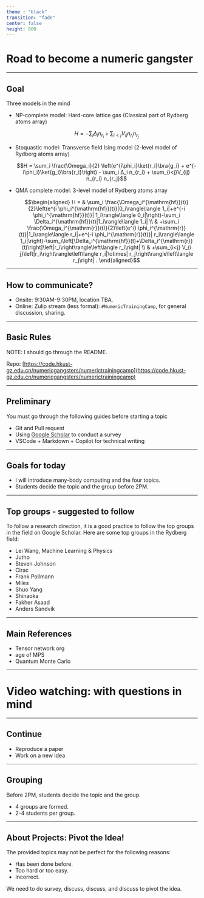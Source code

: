 ```yaml
---
theme : "black"
transition: "fade"
center: false
height: 800
---
```

<style>
    .reveal h1, .reveal h2, .reveal h3, .reveal h4, .reveal h5 {
                  text-transform: none;
		  }
    .reveal p {
        text-align: left;
    }
    .reveal ul {
        display: block;
    }
    .reveal ol {
        display: block;
    }
    .reveal p:has(> img){
        text-align: center;
    }
    h3 {
        border-bottom: 2px solid yellow;
        padding: 10px;
    }
</style>

# Road to become a numeric gangster

---

## Goal

Three models in the mind

- NP-complete model: Hard-core lattice gas (Classical part of Rydberg atoms array)
    ```math
    H = - \sum_i Δ_i n_{r_i} + \sum_{i<j}V_{ij} n_{r_i} n_{r_j}
    ```
- Stoquastic model: Transverse field Ising model (2-level model of Rydberg atoms array)
    ```math
    H = \sum_i \frac{\Omega_i}{2} \left(e^{i\phi_i}\ket{r_i}\bra{g_i} + e^{-i\phi_i}\ket{g_i}\bra{r_i}\right) - \sum_i Δ_i n_{r_i} + \sum_{i<j}V_{ij} n_{r_i} n_{r_j}
    ```
- QMA complete model: 3-level model of Rydberg atoms array
    ```math
    \begin{aligned} 
        H = & \sum_i \frac{\Omega_i^{\mathrm{hf}}(t)}{2}\left(e^{i \phi_i^{\mathrm{hf}}(t)}|0_i\rangle\langle 1_i|+e^{-i \phi_i^{\mathrm{hf}}(t)}| 1_i\rangle\langle 0_i|\right)-\sum_i \Delta_i^{\mathrm{hf}}(t)|1_i\rangle\langle 1_i| \\ 
        & +\sum_i \frac{\Omega_i^{\mathrm{r}}(t)}{2}\left(e^{i \phi_i^{\mathrm{r}}(t)}|1_i\rangle\langle r_i|+e^{-i \phi_i^{\mathrm{r}}(t)}| r_i\rangle\langle 1_i|\right)-\sum_i\left[\Delta_i^{\mathrm{hf}}(t)+\Delta_i^{\mathrm{r}}(t)\right]\left|r_i\right\rangle\left\langle r_i\right| \\ 
        & +\sum_{i<j} V_{i j}\left|r_i\right\rangle\left\langle r_i|\otimes| r_j\right\rangle\left\langle r_j\right| .
    \end{aligned}
    ```

---


## How to communicate?

- Onsite: 9:30AM-9:30PM, location TBA.
- Online: Zulip stream (less formal): `#NumericTrainingCamp`, for general discussion, sharing.

---

## Basic Rules

NOTE: I should go through the README.

Repo: [https://code.hkust-gz.edu.cn/numericgangsters/numerictrainingcamp](https://code.hkust-gz.edu.cn/numericgangsters/numerictrainingcamp)

---

## Preliminary

You must go through the following guides before starting a topic

- Git and Pull request
- Using [Google Scholar](https://scholar.google.com/) to conduct a survey
- VSCode + Markdown + Copilot for technical writing


---

## Goals for today

- I will introduce many-body computing and the four topics.
- Students decide the topic and the group before 2PM.

---

## Top groups - suggested to follow

To follow a research direction, it is a good practice to follow the top groups in the field on Google Scholar. Here are some top groups in the Rydberg field:

- Lei Wang, Machine Learning & Physics
- Jutho
- Steven Johnson
- Cirac
- Frank Pollmann
- Miles
- Shuo Yang
- Shinaoka
- Fakher Asaad
- Anders Sandvik

---

## Main References

- Tensor network org
- age of MPS
- Quantum Monte Carlo

---

# Video watching: with questions in mind

---

## Continue

- Reproduce a paper
- Work on a new idea

---

## Grouping

Before 2PM, students decide the topic and the group.

- 4 groups are formed.
- 2-4 students per group.

---

## About Projects: Pivot the Idea!
The provided topics may not be perfect for the following reasons:
- Has been done before.
- Too hard or too easy.
- Incorrect.

We need to do survey, discuss, discuss, and discuss to pivot the idea.